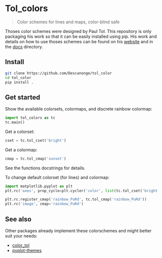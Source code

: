 
# Tol_colors

> Color schemes for lines and maps, color-blind safe

Thoses color schemes were designed by Paul Tol. This repository is only packaging his work so that it can be easily installed using pip.
His work and details on how to use thoses schemes can be found on his [website](https://personal.sron.nl/~pault/) and in the [docs](./docs) directory.

## Install

``` sh
git clone https://github.com/Descanonge/tol_color
cd tol_color
pip install .
```

## Get started

Show the available colorsets, colormaps, and discrete rainbow colormap:
``` python
import tol_colors as tc
tc.main()
```

Get a colorset:
``` python
cset = tc.tol_cset('bright')
```

Get a colormap:
``` python
cmap = tc.tol_cmap('sunset')
```

See the functions docstrings for details.

To change default colorset (for lines) and colormap:
``` python
import matplotlib.pyplot as plt
plt.rc('axes', prop_cycle=plt.cycler('color', list(tc.tol_cset('bright'))))

plt.rc.register_cmap('rainbow_PuRd', tc.tol_cmap('rainbow_PuRd'))
plt.rc('image', cmap='rainbow_PuRd')
```


## See also

Other packages already implement these colorschemes and might better suit your needs:
 - [color_tol](https://github.com/lazarillo/color_tol)
 - [pyplot-themes](https://github.com/raybuhr/pyplot-themes)


[docs]: docs
